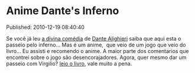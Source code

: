 Anime Dante&#039;s Inferno
==========================
Published: 2010-12-19 08:40:40

Se você já leu [a divina
comédia](http://pt.wikipedia.org/wiki/Divina_Com%C3%A9dia) de [Dante
Alighieri](http://pt.wikipedia.org/wiki/Dante_Alighieri) saiba que aqui esta o
passeio pelo inferno... Mas é um anime,  que veio de um jogo que veio do
livro... Eu assisti e recomendo o anime. A maior parte dos comentarios que
encontrei sobre o jogo são desencorajadores. Agora, quer mesmo dar um passeio
com Virgilio? [leio o
livro](http://www.submarino.com.br/produto/1/175576/divina+comedia), vale
muito a pena.

